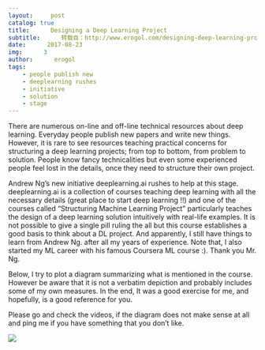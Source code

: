 ```yaml
---
layout:     post
catalog: true
title:      Designing a Deep Learning Project
subtitle:      转载自：http://www.erogol.com/designing-deep-learning-project/
date:      2017-08-23
img:      3
author:      erogol
tags:
    - people publish new
    - deeplearning rushes
    - initiative
    - solution
    - stage
---
```


There are numerous on-line and off-line technical resources about deep learning. Everyday people publish new papers and write new things. However, it is rare to see resources teaching practical concerns for structuring a deep learning projects; from top to bottom, from problem to solution. People know fancy technicalities but even some experienced people feel lost in the details, once they need to structure their own project.

Andrew Ng’s new initiative deeplearning.ai rushes to help at this stage. deeplearning.ai is a collection of courses teaching deep learning with all the necessary details (great place to start deep learning !!) and one of the courses called “Structuring Machine Learning Project” particularly teaches the design of a deep learning solution intuitively with real-life examples. It is not possible to give a single pill ruling the all but this course establishes a good basis to think about a DL project. And apparently, I still have things to learn from Andrew Ng. after all my years of experience. Note that, I also started my ML career with his famous Coursera ML course :). Thank you Mr. Ng.

Below, I try to plot a diagram summarizing what is mentioned in the course. However be aware that it is not a verbatim depiction and probably includes some of my own measures. In the end, It was a good exercise for me, and hopefully, is a good reference for you.

Please go and check the videos, if the diagram does not make sense at all and ping me if you have something that you don’t like.

![](http://www.erogol.com/wp-content/uploads/2017/08/1-IsiFypDuJot1OHf4kxcqHA-720x1024.png)

